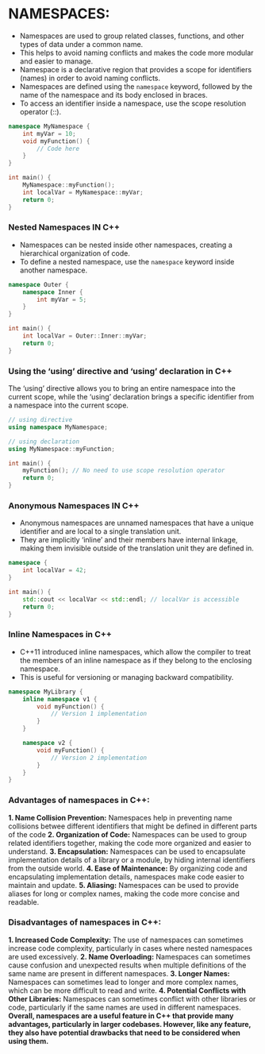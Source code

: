 # NAMESPACES:
- Namespaces are used to group related classes, functions, and other types of data under a common name.
- This helps to avoid naming conflicts and makes the code more modular and easier to manage.
- Namespace is a declarative region that provides a scope for identifiers (names) in order to avoid naming conflicts.
- Namespaces are defined using the `namespace` keyword, followed by the name of the namespace and its body enclosed in braces.
- To access an identifier inside a namespace, use the scope resolution operator (::).
```cpp
namespace MyNamespace {
    int myVar = 10;
    void myFunction() {
        // Code here
    }
}

int main() {
    MyNamespace::myFunction();
    int localVar = MyNamespace::myVar;
    return 0;
}
```
### Nested Namespaces IN C++
- Namespaces can be nested inside other namespaces, creating a hierarchical organization of code.
- To define a nested namespace, use the ` namespace ` keyword inside another namespace.
```cpp
namespace Outer {
    namespace Inner {
        int myVar = 5;
    }
}

int main() {
    int localVar = Outer::Inner::myVar;
    return 0;
}
```
### Using the ‘using’ directive and ‘using’ declaration in C++
The ‘using’ directive allows you to bring an entire namespace into the current scope, while the ‘using’ declaration brings a specific identifier from a namespace into the current scope.
```cpp
// using directive
using namespace MyNamespace;

// using declaration
using MyNamespace::myFunction;

int main() {
    myFunction(); // No need to use scope resolution operator
    return 0;
}
```
### Anonymous Namespaces IN C++
- Anonymous namespaces are unnamed namespaces that have a unique identifier and are local to a single translation unit.
- They are implicitly ‘inline’ and their members have internal linkage, making them invisible outside of the translation unit they are defined in.
```cpp
namespace {
    int localVar = 42;
}

int main() {
    std::cout << localVar << std::endl; // localVar is accessible
    return 0;
}
```
### Inline Namespaces in C++
- C++11 introduced inline namespaces, which allow the compiler to treat the members of an inline namespace as if they belong to the enclosing namespace.
- This is useful for versioning or managing backward compatibility.
```cpp
namespace MyLibrary {
    inline namespace v1 {
        void myFunction() {
            // Version 1 implementation
        }
    }

    namespace v2 {
        void myFunction() {
            // Version 2 implementation
        }
    }
}
```
### Advantages of namespaces in C++:
**1. Name Collision Prevention:**
Namespaces help in preventing name collisions betwee different identifiers that might be defined in different parts of the code
**2. Organization of Code:**
Namespaces can be used to group related identifiers together, making the code more organized and easier to understand.
**3. Encapsulation:**
Namespaces can be used to encapsulate implementation details of a library or a module, by hiding internal identifiers from the outside world.
**4. Ease of Maintenance:**
By organizing code and encapsulating implementation details, namespaces make code easier to maintain and update.
**5. Aliasing:**
Namespaces can be used to provide aliases for long or complex names, making the code more concise and readable.

### Disadvantages of namespaces in C++:
**1. Increased Code Complexity:**
The use of namespaces can sometimes increase code complexity, particularly in cases where nested namespaces are used excessively.
**2. Name Overloading:**
Namespaces can sometimes cause confusion and unexpected results when multiple definitions of the same name are present in different namespaces.
**3. Longer Names:**
Namespaces can sometimes lead to longer and more complex names, which can be more difficult to read and write.
**4. Potential Conflicts with Other Libraries:**
Namespaces can sometimes conflict with other libraries or code, particularly if the same names are used in different namespaces.
**Overall, namespaces are a useful feature in C++ that provide many advantages, particularly in larger codebases. However, like any feature, they also have potential drawbacks that need to be considered when using them.**
